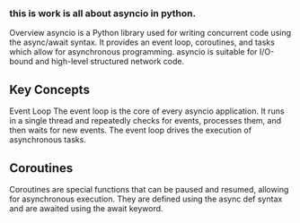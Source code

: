 ### this is work is all about asyncio in python.
Overview
asyncio is a Python library used for writing concurrent code using the async/await syntax. It provides an event loop, coroutines, and tasks which allow for asynchronous programming. asyncio is suitable for I/O-bound and high-level structured network code.

## Key Concepts
Event Loop
The event loop is the core of every asyncio application. It runs in a single thread and repeatedly checks for events, processes them, and then waits for new events. The event loop drives the execution of asynchronous tasks.

## Coroutines
Coroutines are special functions that can be paused and resumed, allowing for asynchronous execution. They are defined using the async def syntax and are awaited using the await keyword.